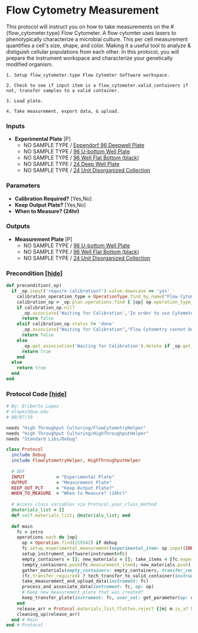 # Flow Cytometry Measurement

This protocol will instruct you on how to take measurements on the #{flow_cytometer.type} Flow Cytometer.
A flow cytomter uses lasers to phenotypically characterize a microbial culture.
This per cell measurement quantifies a cell's size, shape, and color. Making it a useful tool to analyze & distiguish cellular populations from each other.
In this protocol, you will prepare the instrument workspace and characterize your genetically modified organism.

    1. Setup flow_cytometer.type Flow Cytomter Software workspace.
    
    2. Check to see if input item is a flow_cytometer.valid_containers if not, transfer samples to a valid container.
    
    3. Load plate.
    
    4. Take measurement, export data, & upload.
### Inputs


- **Experimental Plate** [P]  
  - NO SAMPLE TYPE / <a href='#' onclick='easy_select("Containers", "Eppendorf 96 Deepwell Plate")'>Eppendorf 96 Deepwell Plate</a>
  - NO SAMPLE TYPE / <a href='#' onclick='easy_select("Containers", "96 U-bottom Well Plate")'>96 U-bottom Well Plate</a>
  - NO SAMPLE TYPE / <a href='#' onclick='easy_select("Containers", "96 Well Flat Bottom (black)")'>96 Well Flat Bottom (black)</a>
  - NO SAMPLE TYPE / <a href='#' onclick='easy_select("Containers", "24 Deep Well Plate")'>24 Deep Well Plate</a>
  - NO SAMPLE TYPE / <a href='#' onclick='easy_select("Containers", "24 Unit Disorganized Collection")'>24 Unit Disorganized Collection</a>

### Parameters

- **Calibration Required?** [Yes,No]
- **Keep Output Plate?** [Yes,No]
- **When to Measure? (24hr)** 

### Outputs


- **Measurement Plate** [P]  
  - NO SAMPLE TYPE / <a href='#' onclick='easy_select("Containers", "96 U-bottom Well Plate")'>96 U-bottom Well Plate</a>
  - NO SAMPLE TYPE / <a href='#' onclick='easy_select("Containers", "96 Well Flat Bottom (black)")'>96 Well Flat Bottom (black)</a>
  - NO SAMPLE TYPE / <a href='#' onclick='easy_select("Containers", "24 Unit Disorganized Collection")'>24 Unit Disorganized Collection</a>

### Precondition <a href='#' id='precondition'>[hide]</a>
```ruby
def precondition(_op)
  if _op.input('require calibration?').value.downcase == 'yes'
    calibration_operation_type = OperationType.find_by_name("Flow Cytometry Calibration")
    calibration_op = _op.plan.operations.find { |op| op.operation_type_id == calibration_operation_type.id}
    if calibration_op.nil?
      _op.associate('Waiting for Calibration','In order to use Cytometer, `Cytometer Bead Calibration` must be run in the same plan')
      return false
    elsif calibration_op.status != 'done'
      _op.associate("Waiting for Calibration","Flow Cytometry cannot begin until Cytometer Calibration completes.")
      return false
    else
      _op.get_association('Waiting for Calibration').delete if _op.get_association('Waiting for Calibration')
      return true
    end
  else
    return true
  end
end
```

### Protocol Code <a href='#' id='protocol'>[hide]</a>
```ruby
# By: Eriberto Lopez
# elopez3@uw.edu
# 08/07/19

needs "High Throughput Culturing/FlowCytometryHelper"
needs "High Throughput Culturing/HighThroughputHelper"
needs "Standard Libs/Debug"

class Protocol
  include Debug
  include FlowCytometryHelper, HighThroughputHelper 
  
  # DEF
  INPUT            = "Experimental Plate"
  OUTPUT           = "Measurement Plate"
  KEEP_OUT_PLT     = "Keep Output Plate?"
  WHEN_TO_MEASURE  = "When to Measure? (24hr)"
  
  # Access class variables via Protocol.your_class_method
  @materials_list = []
  def self.materials_list; @materials_list; end
  
  def main
    fc = intro
    operations.each do |op|
      op = Operation.find(219542) if debug
      fc.setup_experimental_measurement(experimental_item: op.input(INPUT).item, output_fv: op.output(OUTPUT))
      setup_instrument_software(instrument=fc)
      empty_containers = []; new_materials = []; take_items = [fc.experimental_item]
      (empty_containers.push(fc.measurement_item); new_materials.push('P1000 Multichannel', 'Area Seal')) unless !fc.transfer_required
      gather_materials(empty_containers: empty_containers, transfer_required: fc.transfer_required, new_materials: new_materials, take_items: take_items)
      (fc.transfer_required) ? tech_transfer_to_valid_container(instrument: fc, output_fieldValue: op.output(OUTPUT)) : op.pass(INPUT, OUTPUT)
      take_measurement_and_upload_data(instrument: fc)
      process_and_associate_data(instrument: fc, op: op)
      # Keep new measurement plate that was created?
      keep_transfer_plate(instrument: fc, user_val: get_parameter(op: op, fv_str: KEEP_OUT_PLT).to_s.upcase)
    end
    release_arr = Protocol.materials_list.flatten.reject {|m| m.is_a? String }.uniq
    cleaning_up(release_arr)
  end # Main
end # Protocol

```
